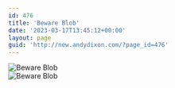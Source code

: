 ```yaml
---
id: 476
title: 'Beware Blob'
date: '2023-03-17T13:45:12+00:00'
layout: page
guid: 'http://new.andydixon.com/?page_id=476'
---
```


![Beware Blob](https://i0.wp.com/assets.g8x2.ldn.idrivee2-23.com/posters/Beware%20Blob%2001.jpg?w=1200&ssl=1 "Beware Blob")  
![Beware Blob](https://i0.wp.com/assets.g8x2.ldn.idrivee2-23.com/posters/Beware%20Blob%2002.jpg?w=1200&ssl=1 "Beware Blob")